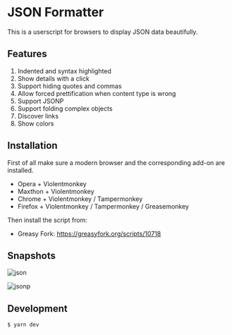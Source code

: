 # JSON Formatter

This is a userscript for browsers to display JSON data beautifully.

## Features

1. Indented and syntax highlighted
1. Show details with a click
1. Support hiding quotes and commas
1. Allow forced prettification when content type is wrong
1. Support JSONP
1. Support folding complex objects
1. Discover links
1. Show colors

## Installation

First of all make sure a modern browser and the corresponding add-on are installed.

* Opera + Violentmonkey
* Maxthon + Violentmonkey
* Chrome + Violentmonkey / Tampermonkey
* Firefox + Violentmonkey / Tampermonkey / Greasemonkey

Then install the script from:

* Greasy Fork: <https://greasyfork.org/scripts/10718>

## Snapshots

![json](https://user-images.githubusercontent.com/3139113/33613649-218d2526-da10-11e7-8564-9073391b7f67.png)

![jsonp](https://cloud.githubusercontent.com/assets/3139113/26823105/ff5d03ba-4ade-11e7-8069-c79fe1357368.png)

## Development

``` sh
$ yarn dev
```
